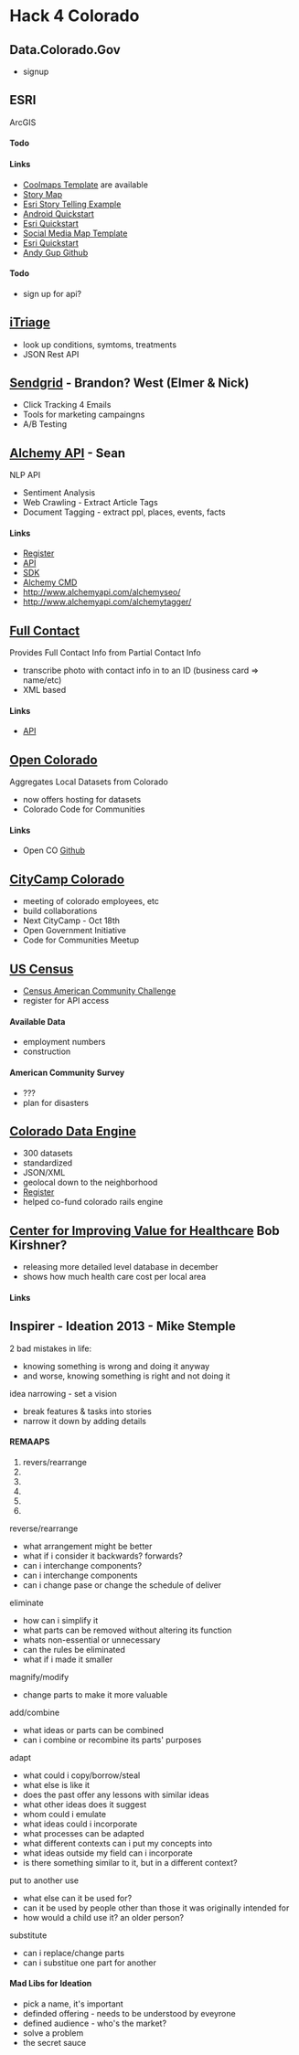 Hack 4 Colorado
===============

## Data.Colorado.Gov

- signup

## ESRI

ArcGIS

#### Todo

#### Links

- [Coolmaps Template](http://coolmaps.esri.com) are available
- [Story Map](http://storymap.esri.com/stories/titanic)
- [Esri Story Telling Example](github.esri.io/#storytelling)
- [Android Quickstart](http://github.com/Esri/quickstart-map-android)
- [Esri Quickstart](http://esri.github.io/quickstart-map-js)
- [Social Media Map Template](https://github.com/Esri/social-media-map-template-js)
- [Esri Quickstart](http://esriurl.com/hack4co)
- [Andy Gup Github](github.com/andygup)

#### Todo
- sign up for api?


## [iTriage](https://www.itriagehealth.com/)

- look up conditions, symtoms, treatments
- JSON Rest API

## [Sendgrid](http://sendgrid.com/) - Brandon? West (Elmer & Nick)

- Click Tracking 4 Emails
- Tools for marketing campaingns
- A/B Testing

## [Alchemy API](http://www.alchemyapi.com/) - Sean

NLP API
- Sentiment Analysis
- Web Crawling - Extract Article Tags
- Document Tagging - extract ppl, places, events, facts

#### Links

- [Register](http://www.alchemyapi.com/api/register.html)
- [API](http://www.alchemyapi.com/api/)
- [SDK](http://www.alchemyapi.com/developers/sdks/)
- [Alchemy CMD](http://www.alchemyapi.com/alchemycmd/)
- http://www.alchemyapi.com/alchemyseo/
- http://www.alchemyapi.com/alchemytagger/

## [Full Contact](http://fullcontact.com)

Provides Full Contact Info from Partial Contact Info
- transcribe photo with contact info in to an ID (business card => name/etc)
- XML based

#### Links

- [API](http://www.fullcontact.com/developer/)

## [Open Colorado](http://data.opencolorado.org/)

Aggregates Local Datasets from Colorado
- now offers hosting for datasets
- Colorado Code for Communities

#### Links

- Open CO [Github](https://github.com/opencolorado)

## [CityCamp Colorado](http://opencolorado.org/citycamp-colorado/)

- meeting of colorado employees, etc
- build collaborations
- Next CityCamp - Oct 18th
- Open Government Initiative
- Code for Communities Meetup

## [US Census](http://www.data.gov/)

- [Census American Community Challenge](hackforchange.com/challenge)
- register for API access

#### Available Data
- employment numbers
- construction

#### American Community Survey
- ???
- plan for disasters

## [Colorado Data Engine](http://codataengine.org/)

- 300 datasets
- standardized
- JSON/XML
- geolocal down to the neighborhood
- [Register](developer.codataengine.com/user/register)
- helped co-fund colorado rails engine

## [Center for Improving Value for Healthcare](http://www.civhc.org/) Bob Kirshner?

- releasing more detailed level database in december
- shows how much health care cost per local area

#### Links

## Inspirer - Ideation 2013 - Mike Stemple

2 bad mistakes in life:
- knowing something is wrong and doing it anyway
- and worse, knowing something is right and not doing it

idea narrowing - set a vision
- break features & tasks into stories
- narrow it down by adding details

#### REMAAPS

1. revers/rearrange
1.
1.
1.
1.
1.

reverse/rearrange
- what arrangement might be better
- what if i consider it backwards? forwards?
- can i interchange components?
- can i interchange components
- can i change pase or change the schedule of deliver

eliminate
- how can i simplify it
- what parts can be removed without altering its function
- whats non-essential or unnecessary
- can the rules be eliminated
- what if i made it smaller

magnify/modify
- change parts to make it more valuable

add/combine
- what ideas or parts can be combined
- can i combine or recombine its parts' purposes

adapt
- what could i copy/borrow/steal
- what else is like it
- does the past offer any lessons with similar ideas
- what other ideas does it suggest
- whom could i emulate
- what ideas could i incorporate
- what processes can be adapted
- what different contexts can i put my concepts into
- what ideas outside my field can i incorporate
- is there something similar to it, but in a different context?

put to another use
- what else can it be used for?
- can it be used by people other than those it was originally intended for
- how would a child use it? an older person?

substitute
- can i replace/change parts
- can i substitue one part for another

#### Mad Libs for Ideation

- pick a name, it's important
- definded offering - needs to be understood by eveyrone
- defined audience - who's the market?
- solve a problem
- the secret sauce
